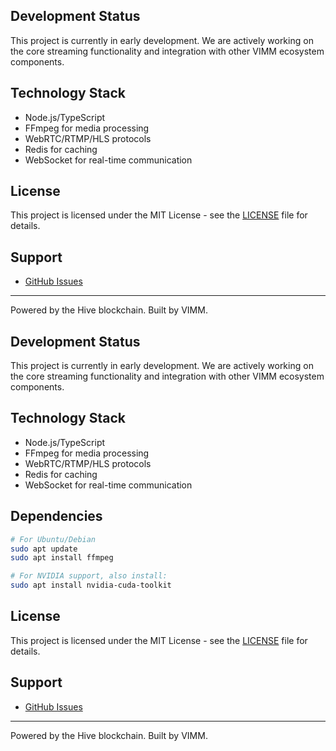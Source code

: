 ## Development Status

This project is currently in early development. We are actively working on the core streaming functionality and integration with other VIMM ecosystem components.

## Technology Stack

- Node.js/TypeScript
- FFmpeg for media processing
- WebRTC/RTMP/HLS protocols
- Redis for caching
- WebSocket for real-time communication

## License

This project is licensed under the MIT License - see the [LICENSE](LICENSE) file for details.

## Support

- [GitHub Issues](https://github.com/VIMM-TV/vimm-core/issues)

---

Powered by the Hive blockchain. Built by VIMM.

## Development Status

This project is currently in early development. We are actively working on the core streaming functionality and integration with other VIMM ecosystem components.

## Technology Stack

- Node.js/TypeScript
- FFmpeg for media processing
- WebRTC/RTMP/HLS protocols
- Redis for caching
- WebSocket for real-time communication

## Dependencies
```bash
# For Ubuntu/Debian
sudo apt update
sudo apt install ffmpeg

# For NVIDIA support, also install:
sudo apt install nvidia-cuda-toolkit
```

## License

This project is licensed under the MIT License - see the [LICENSE](LICENSE) file for details.

## Support

- [GitHub Issues](https://github.com/VIMM-TV/vimm-core/issues)

---

Powered by the Hive blockchain. Built by VIMM.